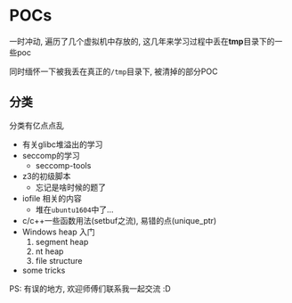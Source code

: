 # POCs

一时冲动, 遍历了几个虚拟机中存放的, 这几年来学习过程中丢在**tmp**目录下的一些poc 

同时缅怀一下被我丢在真正的`/tmp`目录下, 被清掉的部分POC

## 分类

分类有亿点点乱 

- 有关glibc堆溢出的学习
- seccomp的学习
    - seccomp-tools
- z3的初级脚本
    - 忘记是啥时候的题了
- iofile 相关的内容
    - 堆在`ubuntu1604`中了...
- c/c++一些函数用法(setbuf之流), 易错的点(unique_ptr)
- Windows heap 入门
    1. segment heap
    2. nt heap
    3. file structure
- some tricks


PS: 有误的地方, 欢迎师傅们联系我一起交流  :D